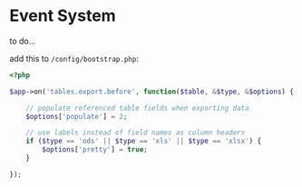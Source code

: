 # Event System

to do...

add this to `/config/bootstrap.php`:

```php
<?php

$app->on('tables.export.before', function($table, &$type, &$options) {

    // populate referenced table fields when exporting data
    $options['populate'] = 2;

    // use labels instead of field names as column headers
    if ($type == 'ods' || $type == 'xls' || $type == 'xlsx') {
        $options['pretty'] = true;
    }

});
```
